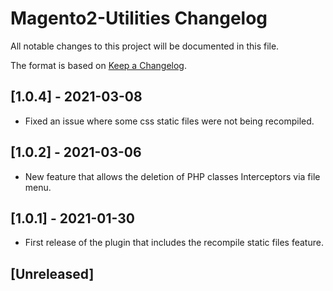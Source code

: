 # Magento2-Utilities Changelog
All notable changes to this project will be documented in this file.

The format is based on [Keep a Changelog](https://keepachangelog.com/en/1.0.0/).

## [1.0.4] - 2021-03-08

- Fixed an issue where some css static files were not being recompiled.

## [1.0.2] - 2021-03-06

- New feature that allows the deletion of PHP classes Interceptors via file menu.

## [1.0.1] - 2021-01-30

- First release of the plugin that includes the recompile static files feature.

## [Unreleased]
